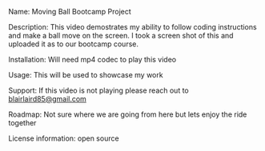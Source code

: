 Name: Moving Ball Bootcamp Project

Description: This video demostrates my ability to follow coding instructions and make a ball move on the screen. I took a screen shot of this and uploaded it as to our bootcamp course.

Installation: Will need mp4 codec to play this video

Usage: This will be used to showcase my work 

Support: If this video is not playing please reach out to blairlaird85@gmail.com

Roadmap: Not sure where we are going from here but lets enjoy the ride together 

License information: open source
